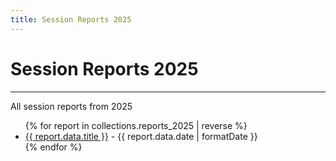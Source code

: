 ```yaml
---
title: Session Reports 2025
---
```

# Session Reports 2025

<hr>

All session reports from 2025

<ul>
    {% for report in collections.reports_2025 | reverse %}
        <li><a href="{{ report.url }}">{{ report.data.title }}</a> - {{ report.data.date | formatDate }}</li>
    {% endfor %}
</ul>